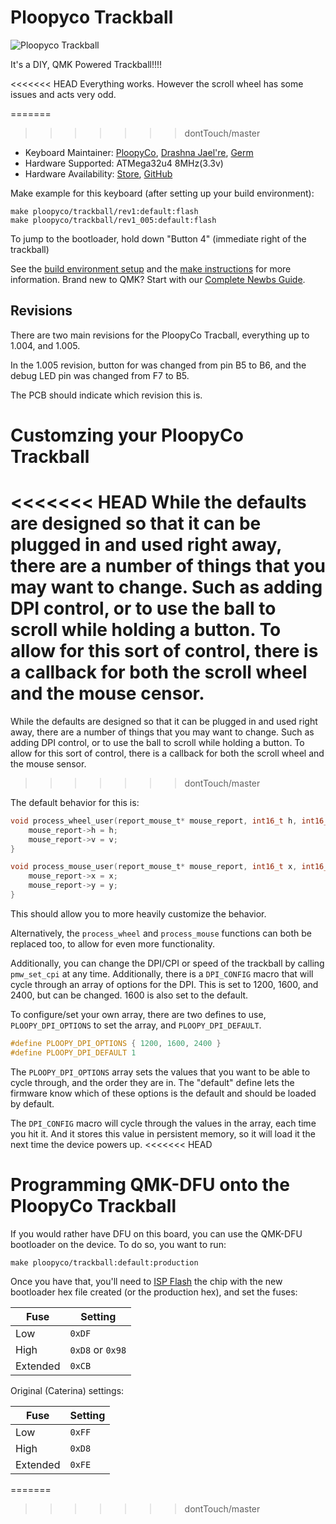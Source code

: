 # Ploopyco Trackball

![Ploopyco Trackball](https://i.redd.it/j7z0y83txps31.jpg)

It's a DIY, QMK Powered Trackball!!!!

<<<<<<< HEAD
Everything works. However the scroll wheel has some issues and acts very odd.

=======
>>>>>>> dontTouch/master
* Keyboard Maintainer: [PloopyCo](https://github.com/ploopyco), [Drashna Jael're](https://github.com/drashna/), [Germ](https://github.com/germ/)
* Hardware Supported: ATMega32u4 8MHz(3.3v)  
* Hardware Availability: [Store](https://ploopy.co), [GitHub](https://github.com/ploopyco)

Make example for this keyboard (after setting up your build environment):

    make ploopyco/trackball/rev1:default:flash
    make ploopyco/trackball/rev1_005:default:flash
    
To jump to the bootloader, hold down "Button 4" (immediate right of the trackball) 

See the [build environment setup](https://docs.qmk.fm/#/getting_started_build_tools) and the [make instructions](https://docs.qmk.fm/#/getting_started_make_guide) for more information. Brand new to QMK? Start with our [Complete Newbs Guide](https://docs.qmk.fm/#/newbs).

## Revisions

There are two main revisions for the PloopyCo Tracball, everything up to 1.004, and 1.005.   

In the 1.005 revision, button for was changed from pin B5 to B6, and the debug LED pin was changed from F7 to B5. 

The PCB should indicate which revision this is.

# Customzing your PloopyCo Trackball

<<<<<<< HEAD
While the defaults are designed so that it can be plugged in and used right away, there are a number of things that you may want to change.  Such as adding DPI control, or to use the ball to scroll while holding a button.   To allow for this sort of control, there is a callback for both the scroll wheel and the mouse censor. 
=======
While the defaults are designed so that it can be plugged in and used right away, there are a number of things that you may want to change.  Such as adding DPI control, or to use the ball to scroll while holding a button.   To allow for this sort of control, there is a callback for both the scroll wheel and the mouse sensor. 
>>>>>>> dontTouch/master

The default behavior for this is:

```c
void process_wheel_user(report_mouse_t* mouse_report, int16_t h, int16_t v) {
    mouse_report->h = h;
    mouse_report->v = v;
}

void process_mouse_user(report_mouse_t* mouse_report, int16_t x, int16_t y) {
    mouse_report->x = x;
    mouse_report->y = y;
}
```

This should allow you to more heavily customize the behavior. 

Alternatively, the `process_wheel` and `process_mouse` functions can both be replaced too, to allow for even more functionality.

Additionally, you can change the DPI/CPI or speed of the trackball by calling `pmw_set_cpi` at any time. Additionally, there is a `DPI_CONFIG` macro that will cycle through an array of options for the DPI.  This is set to 1200, 1600, and 2400, but can be changed.  1600 is also set to the default. 

To configure/set your own array, there are two defines to use, `PLOOPY_DPI_OPTIONS` to set the array, and `PLOOPY_DPI_DEFAULT`. 

```c
#define PLOOPY_DPI_OPTIONS { 1200, 1600, 2400 }
#define PLOOPY_DPI_DEFAULT 1
```
The `PLOOPY_DPI_OPTIONS` array sets the values that you want to be able to cycle through, and the order they are in.  The "default" define lets the firmware know which of these options is the default and should be loaded by default. 

The `DPI_CONFIG` macro will cycle through the values in the array, each time you hit it.  And it stores this value in persistent memory, so it will load it the next time the device powers up. 
<<<<<<< HEAD

# Programming QMK-DFU onto the PloopyCo Trackball

If you would rather have DFU on this board, you can use the QMK-DFU bootloader on the device.  To do so, you want to run: 

    make ploopyco/trackball:default:production

Once you have that, you'll need to [ISP Flash](https://docs.qmk.fm/#/isp_flashing_guide) the chip with the new bootloader hex file created (or the production hex), and set the fuses:


| Fuse     | Setting          |
|----------|------------------|
| Low      | `0xDF`           |
| High     | `0xD8` or `0x98` |
| Extended | `0xCB`           |

Original (Caterina) settings: 

| Fuse     | Setting          |
|----------|------------------|
| Low      | `0xFF`           |
| High     | `0xD8`           |
| Extended | `0xFE`           |
=======
>>>>>>> dontTouch/master
